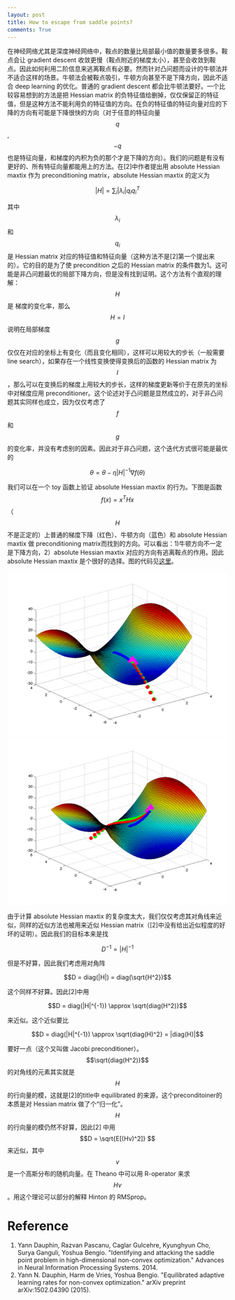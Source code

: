 ```yaml
---
layout: post
title: How to escape from saddle points?
comments: True
---
```


在神经网络尤其是深度神经网络中，鞍点的数量比局部最小值的数量要多很多。鞍点会让 gradient descent 收敛更慢（鞍点附近的梯度太小），甚至会收敛到鞍点。因此如何利用二阶信息来逃离鞍点有必要。然而针对凸问题而设计的牛顿法并不适合这样的场景。牛顿法会被鞍点吸引，牛顿方向甚至不是下降方向，因此不适合 deep learning 的优化。普通的 gradient descent 都会比牛顿法要好。一个比较容易想到的方法是把 Hessian matrix 的负特征值给删掉，仅仅保留正的特征值，但是这种方法不能利用负的特征值的方向。在负的特征值的特征向量对应的下降的方向有可能是下降很快的方向（对于任意的特征向量 $$q$$, $$-q$$ 也是特征向量，和梯度的内积为负的那个才是下降的方向）。我们的问题是有没有更好的、所有特征向量都能用上的方法。在[2]中作者提出用 absolute Hessian maxtix 作为 preconditioning  matrix，absolute Hessian maxtix 的定义为

$$
|H| = \sum_i |\lambda_i| q_iq_i^T
$$

其中 $$ \lambda_i $$ 和 $$ q_i $$ 是 Hessian matrix 对应的特征值和特征向量（这种方法不是[2]第一个提出来的）。它的目的是为了使 precondition 之后的 Hessian matrix 的条件数为1。这可能是非凸问题最优的局部下降方向，但是没有找到证明。这个方法有个直观的理解： $$ H $$ 是 梯度的变化率，那么 $$H=I$$ 说明在局部梯度 $$g$$ 仅仅在对应的坐标上有变化（而且变化相同），这样可以用较大的步长（一般需要line search），如果存在一个线性变换使得变换后的函数的 Hessian matrix 为 $$I$$，那么可以在变换后的梯度上用较大的步长，这样的梯度更新等价于在原先的坐标中对梯度应用 preconditioner。这个论述对于凸问题是显然成立的，对于非凸问题其实同样也成立，因为仅仅考虑了 $$f$$ 和 $$g$$ 的变化率，并没有考虑别的因素。因此对于非凸问题，这个迭代方式很可能是最优的

$$
\theta = \theta - \eta |H|^{-1} \nabla f(\theta)
$$

我们可以在一个 toy 函数上验证 absolute Hessian maxtix 的行为。下图是函数 $$f(x) = x^THx$$ （$$H$$ 不是正定的）上普通的梯度下降（红色）、牛顿方向（蓝色）和 absolute Hessian maxtix 做 preconditioning  matrix而找到的方向。可以看出：1)牛顿方向不一定是下降方向，2）absolute Hessian maxtix 对应的方向有逃离鞍点的作用。因此 absolute Hessian maxtix 是个很好的选择。图的代码见[这里](https://gist.github.com/cswhjiang/2281e0476dbb9c3ee999)。

![各种方向的比较 1](/figures/2015-09-10-escape-from-saddle-points-a.png)
![各种方向的比较 2](/figures/2015-09-10-escape-from-saddle-points-b.png)


由于计算 absolute Hessian maxtix 的复杂度太大，我们仅仅考虑其对角线来近似，同样的近似方法也被用来近似 Hessian matrix（[2]中没有给出近似程度的好坏的证明）。因此我们的目标本来是找 

$$D^{-1} = |H|^{-1}$$

但是不好算，因此我们考虑用对角阵 

$$D = diag(|H|) = diag(\sqrt{H^2})$$

这个同样不好算。因此[2]中用

$$D = diag(|H|^{-1}) \approx \sqrt{diag(H^2)}$$ 

来近似。这个近似要比 

 $$D = diag(|H|^{-1}) \approx \sqrt{diag(H)^2} = |diag(H)|$$ 

要好一点（这个又叫做 Jacobi preconditioner）。$$\sqrt{diag(H^2)}$$的对角线的元素其实就是 $$H$$ 的行向量的模，这就是[2]的title中 equilibrated 的来源，这个preconditoiner的本质是对 Hessian matrix 做了个“归一化”。$$H$$ 的行向量的模仍然不好算，因此[2] 中用 $$D = \sqrt{E[(Hv)^2]} $$ 来近似，其中 $$v$$ 是一个高斯分布的随机向量。在 Theano 中可以用 R-operator 来求 $$Hv$$。用这个理论可以部分的解释 Hinton 的 RMSprop。





# Reference
1. Yann Dauphin, Razvan Pascanu, Caglar Gulcehre, Kyunghyun Cho, Surya Ganguli, Yoshua Bengio. "Identifying and attacking the saddle point problem in high-dimensional non-convex optimization." Advances in Neural Information Processing Systems. 2014.
2. Yann N. Dauphin, Harm de Vries, Yoshua Bengio. "Equilibrated adaptive learning rates for non-convex optimization." arXiv preprint arXiv:1502.04390 (2015).

